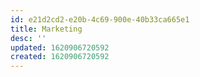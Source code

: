 ```yaml
---
id: e21d2cd2-e20b-4c69-900e-40b33ca665e1
title: Marketing
desc: ''
updated: 1620906720592
created: 1620906720592
---
```


